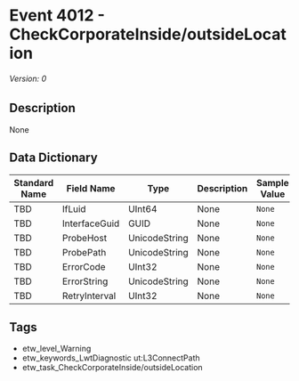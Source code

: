 # Event 4012 - CheckCorporateInside/outsideLocation
###### Version: 0

## Description
None

## Data Dictionary
|Standard Name|Field Name|Type|Description|Sample Value|
|---|---|---|---|---|
|TBD|IfLuid|UInt64|None|`None`|
|TBD|InterfaceGuid|GUID|None|`None`|
|TBD|ProbeHost|UnicodeString|None|`None`|
|TBD|ProbePath|UnicodeString|None|`None`|
|TBD|ErrorCode|UInt32|None|`None`|
|TBD|ErrorString|UnicodeString|None|`None`|
|TBD|RetryInterval|UInt32|None|`None`|

## Tags
* etw_level_Warning
* etw_keywords_LwtDiagnostic ut:L3ConnectPath
* etw_task_CheckCorporateInside/outsideLocation